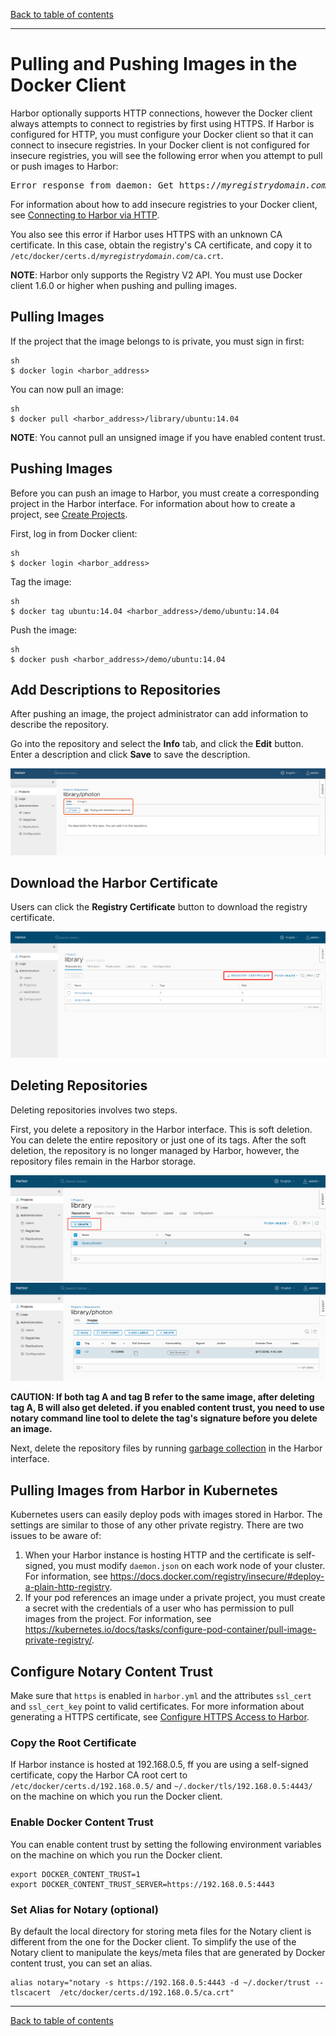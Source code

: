 [Back to table of contents](../index.md)

----------

# Pulling and Pushing Images in the Docker Client

Harbor optionally supports HTTP connections, however the Docker client always attempts to connect to registries by first using HTTPS. If Harbor is configured for HTTP, you must configure your Docker client so that it can connect to insecure registries. In your Docker client is not configured for insecure registries, you will see the following error when you attempt to pull or push images to Harbor: 

<pre>
Error response from daemon: Get https://<i>myregistrydomain.com</i>/v1/users/: dial tcp <i>myregistrydomain.com</i>:443 getsockopt: connection refused.
</pre>

For information about how to add insecure registries to your Docker client, see [Connecting to Harbor via HTTP](../install_config/run_installer_script.md#connect_http).

You also see this error if Harbor uses HTTPS with an unknown CA certificate. In this case, obtain the registry's CA certificate, and copy it to <code>/etc/docker/certs.d/<i>myregistrydomain.com</i>/ca.crt</code>.   

**NOTE**: Harbor only supports the Registry V2 API. You must use Docker client 1.6.0 or higher when pushing and pulling images.  

## Pulling Images  

If the project that the image belongs to is private, you must sign in first:  

```
sh
$ docker login <harbor_address>  
```

You can now pull an image:  

```
sh 
$ docker pull <harbor_address>/library/ubuntu:14.04  
```

**NOTE**:  You cannot pull an unsigned image if you have enabled content trust.

## Pushing Images  

Before you can push an image to Harbor, you must create a corresponding project in the Harbor interface. For information about how to create a project, see [Create Projects](create_projects.md).

First, log in from Docker client:  

```
sh
$ docker login <harbor_address>  
```

Tag the image:  

```
sh
$ docker tag ubuntu:14.04 <harbor_address>/demo/ubuntu:14.04  
```

Push the image:

```
sh
$ docker push <harbor_address>/demo/ubuntu:14.04  
```

##  Add Descriptions to Repositories

After pushing an image, the project administrator can add information to describe the repository.

Go into the repository and select the **Info** tab, and click the **Edit** button. Enter a description and click **Save** to save the description.

![edit info](../img/edit_description.png)

## Download the Harbor Certificate

Users  can click the **Registry Certificate** button to download the registry certificate.

![browse project](../img/download_harbor_certs.png)

##  Deleting Repositories  

Deleting repositories involves two steps.  

First, you delete a repository in the Harbor interface. This is soft deletion. You can delete the entire repository or just one of its tags. After the soft deletion, the repository is no longer managed by Harbor, however, the repository files remain in the Harbor storage.  

![browse project](../img/new_delete_repo.png)
![browse project](../img/new_delete_tag.png)

**CAUTION: If both tag A and tag B refer to the same image, after deleting tag A, B will also get deleted. if you enabled content trust, you need to use notary command line tool to delete the tag's signature before you delete an image.**  

Next, delete the repository files by running [garbage collection](../administration/garbage_collection.md) in the Harbor interface. 

## Pulling Images from Harbor in Kubernetes
Kubernetes users can easily deploy pods with images stored in Harbor.  The settings are similar to those of any other private registry. There are two  issues to be aware of:

1. When your Harbor instance is hosting HTTP and the certificate is self-signed, you must modify `daemon.json` on each work node of your cluster.  For information, see https://docs.docker.com/registry/insecure/#deploy-a-plain-http-registry.
2. If your pod references an image under a private project, you must create a secret with the credentials of a user who has permission to pull images from the project. For information, see  https://kubernetes.io/docs/tasks/configure-pod-container/pull-image-private-registry/.

## Configure Notary Content Trust

Make sure that `https` is enabled in `harbor.yml` and the attributes `ssl_cert` and `ssl_cert_key` point to valid certificates. For more information about generating a HTTPS certificate, see [Configure HTTPS Access to Harbor](../install_config/configure_https.md).

### Copy the Root Certificate

If Harbor instance is hosted at 192.168.0.5, ff you are using a self-signed certificate, copy the Harbor CA root cert to `/etc/docker/certs.d/192.168.0.5/` and `~/.docker/tls/192.168.0.5:4443/` on the machine on which you run the Docker client.

### Enable Docker Content Trust

You can enable content trust by setting the following environment variables on the machine on which you run the Docker client.

```
export DOCKER_CONTENT_TRUST=1
export DOCKER_CONTENT_TRUST_SERVER=https://192.168.0.5:4443
```

### Set Alias for Notary (optional)

By default the local directory for storing meta files for the Notary client is different from the one for the Docker client. To simplify the use of the Notary client to manipulate the keys/meta files that are generated by Docker content trust, you can set an alias.

```
alias notary="notary -s https://192.168.0.5:4443 -d ~/.docker/trust --tlscacert  /etc/docker/certs.d/192.168.0.5/ca.crt"

```

----------

[Back to table of contents](../index.md)